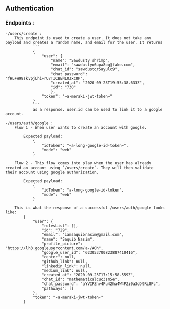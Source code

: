 ## Authentication

### Endpoints :
    -/users/create : 
        This endpoint is used to create a user. It does not take any payload and creates a random name, and email for the user. It returns 
                ```
                {
                    "user": {
                        "name": "Sawdusty shrimp",
                        "email": "sawdustyo6upa8oq@fake.com",
                        "chat_id": "sawdustqr5ayulc9",
                        "chat_password": "fHL+W98skvpjLhi+rU7TICBENL0JxC8P",
                        "created_at": "2020-09-23T19:55:38.633Z",
                        "id": "730"
                        },
                    "token": "~a-meraki-jwt-token~"
                }
                ```
                as a response. user.id can be used to link it to a google account.

    -/users/auth/google :
        Flow 1 - When user wants to create an account with google.

            Expected payload: 
                {
                    "idToken": "~a-long-google-id-token~",
                    "mode": "web"
                }
        
        Flow 2 - This flow comes into play when the user has already created an account using `/users/create`. They will then validate their account using google authorization. 
        
            Expected payload:         
                {
                    "idToken": "a-long-google-id-token",
                    "mode": "web"
                }   

        This is what the response of a successful /users/auth/google looks like:
            {
                "user": {
                    "rolesList": [],
                    "id": "729",
                    "email": "iamsaquibnasim@gmail.com",
                    "name": "Saquib Nasim",
                    "profile_picture": "https://lh3.googleusercontent.com/a-/AOh",
                    "google_user_id": "623053700823887410416",
                    "center": null,
                    "github_link": null,
                    "linkedin_link": null,
                    "medium_link": null,
                    "created_at": "2020-09-23T17:15:58.559Z",
                    "chat_id": "mathematicalcuc3sm5e",
                    "chat_password": "aYVIPZnv4Pu42ha4W4PZi0a3oD9Ri8Pc",
                    "pathways": []
                },
                "token": "-a-meraki-jwt-token-"
            }
